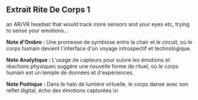 ## Extrait Rite De Corps 1

an AR/VR headset that would track more sensors and your eyes etc, trying to sense your emotions...

**Note d'Ombre :** Une promesse de symbiose entre la chair et le circuit, où le corps humain devient l'interface d'un voyage introspectif et technologique.

**Note Analytique :** L'usage de capteurs pour suivre les émotions et réactions physiques suggère une nouvelle forme de rituel, où le corps humain est un temple de données et d'expériences.

**Note Poétique :** Dans le halo de lumière virtuelle, le corps danse avec son reflet digital, écho des émotions capturées.\n